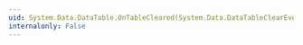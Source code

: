 ```yaml
---
uid: System.Data.DataTable.OnTableCleared(System.Data.DataTableClearEventArgs)
internalonly: False
---
```

